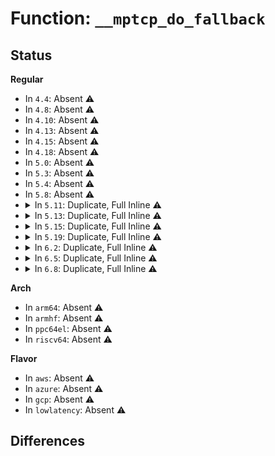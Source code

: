 # Function: <code>__mptcp_do_fallback</code>

## Status
<b>Regular</b>
<ul>
<li>
In <code>4.4</code>: Absent ⚠️
</li>
<li>
In <code>4.8</code>: Absent ⚠️
</li>
<li>
In <code>4.10</code>: Absent ⚠️
</li>
<li>
In <code>4.13</code>: Absent ⚠️
</li>
<li>
In <code>4.15</code>: Absent ⚠️
</li>
<li>
In <code>4.18</code>: Absent ⚠️
</li>
<li>
In <code>5.0</code>: Absent ⚠️
</li>
<li>
In <code>5.3</code>: Absent ⚠️
</li>
<li>
In <code>5.4</code>: Absent ⚠️
</li>
<li>
In <code>5.8</code>: Absent ⚠️
</li>
<li>
<details>
<summary>In <code>5.11</code>: Duplicate, Full Inline ⚠️</summary>

**Collision:** Static Duplication

**Inline:** Full

**Transformation:** False

**Instances:**

```
In net/mptcp/protocol.c (ffffffff81bbbc58)
Location: net/mptcp/protocol.h:644
Inline: True
Inline callers:
  - net/mptcp/protocol.c:mptcp_stream_connect
  - net/mptcp/protocol.c:mptcp_stream_connect
```
```
In net/mptcp/subflow.c (ffffffff81bc3152)
Location: net/mptcp/protocol.h:644
Inline: True
Inline callers:
  - net/mptcp/subflow.c:subflow_state_change
  - net/mptcp/subflow.c:subflow_state_change
  - net/mptcp/subflow.c:subflow_check_data_avail
  - net/mptcp/subflow.c:subflow_check_data_avail
  - net/mptcp/subflow.c:subflow_finish_connect
  - net/mptcp/subflow.c:subflow_finish_connect
```
```
In net/mptcp/options.c (ffffffff81bc4659)
Location: net/mptcp/protocol.h:644
Inline: True
Inline callers:
  - net/mptcp/options.c:check_fully_established
```
</details>
</li>
<li>
<details>
<summary>In <code>5.13</code>: Duplicate, Full Inline ⚠️</summary>

**Collision:** Static Duplication

**Inline:** Full

**Transformation:** False

**Instances:**

```
In net/mptcp/protocol.c (ffffffff81bab898)
Location: net/mptcp/protocol.h:799
Inline: True
Inline callers:
  - net/mptcp/protocol.c:mptcp_stream_connect
  - net/mptcp/protocol.c:mptcp_stream_connect
```
```
In net/mptcp/subflow.c (ffffffff81bb38a6)
Location: net/mptcp/protocol.h:799
Inline: True
Inline callers:
  - net/mptcp/subflow.c:subflow_state_change
  - net/mptcp/subflow.c:subflow_state_change
  - net/mptcp/subflow.c:subflow_check_data_avail
  - net/mptcp/subflow.c:subflow_check_data_avail
  - net/mptcp/subflow.c:subflow_finish_connect
  - net/mptcp/subflow.c:subflow_finish_connect
```
```
In net/mptcp/options.c (ffffffff81bb4d56)
Location: net/mptcp/protocol.h:799
Inline: True
Inline callers:
  - net/mptcp/options.c:check_fully_established
```
</details>
</li>
<li>
<details>
<summary>In <code>5.15</code>: Duplicate, Full Inline ⚠️</summary>

**Collision:** Static Duplication

**Inline:** Full

**Transformation:** False

**Instances:**

```
In net/mptcp/protocol.c (ffffffff81c79df5)
Location: net/mptcp/protocol.h:853
Inline: True
Inline callers:
  - net/mptcp/protocol.c:mptcp_stream_connect
  - net/mptcp/protocol.c:mptcp_stream_connect
```
```
In net/mptcp/subflow.c (ffffffff81c81ff6)
Location: net/mptcp/protocol.h:853
Inline: True
Inline callers:
  - net/mptcp/subflow.c:subflow_state_change
  - net/mptcp/subflow.c:subflow_state_change
  - net/mptcp/subflow.c:subflow_check_data_avail
  - net/mptcp/subflow.c:subflow_check_data_avail
  - net/mptcp/subflow.c:subflow_finish_connect
  - net/mptcp/subflow.c:subflow_finish_connect
```
```
In net/mptcp/options.c (ffffffff81c8374e)
Location: net/mptcp/protocol.h:853
Inline: True
Inline callers:
  - net/mptcp/options.c:check_fully_established
```
</details>
</li>
<li>
<details>
<summary>In <code>5.19</code>: Duplicate, Full Inline ⚠️</summary>

**Collision:** Static Duplication

**Inline:** Full

**Transformation:** False

**Instances:**

```
In net/mptcp/protocol.c (ffffffff81e23d86)
Location: net/mptcp/protocol.h:933
Inline: True
Inline callers:
  - net/mptcp/protocol.c:mptcp_stream_connect
  - net/mptcp/protocol.c:mptcp_stream_connect
  - net/mptcp/protocol.c:mptcp_stream_connect
  - net/mptcp/protocol.c:mptcp_stream_connect
  - net/mptcp/protocol.c:mptcp_sendmsg_frag
  - net/mptcp/protocol.c:mptcp_sendmsg_frag
```
```
In net/mptcp/subflow.c (ffffffff81e27cfb)
Location: net/mptcp/protocol.h:933
Inline: True
Inline callers:
  - net/mptcp/subflow.c:subflow_state_change
  - net/mptcp/subflow.c:subflow_check_data_avail
  - net/mptcp/subflow.c:subflow_finish_connect
```
```
In net/mptcp/options.c (ffffffff81e29653)
Location: net/mptcp/protocol.h:933
Inline: True
Inline callers:
  - net/mptcp/options.c:check_fully_established
```
</details>
</li>
<li>
<details>
<summary>In <code>6.2</code>: Duplicate, Full Inline ⚠️</summary>

**Collision:** Static Duplication

**Inline:** Full

**Transformation:** False

**Instances:**

```
In net/mptcp/protocol.c (ffffffff81ffad3f)
Location: net/mptcp/protocol.h:965
Inline: True
Inline callers:
  - net/mptcp/protocol.c:mptcp_connect
  - net/mptcp/protocol.c:mptcp_connect
  - net/mptcp/protocol.c:mptcp_connect
  - net/mptcp/protocol.c:mptcp_connect
  - net/mptcp/protocol.c:mptcp_sendmsg_frag
  - net/mptcp/protocol.c:mptcp_sendmsg_frag
```
```
In net/mptcp/subflow.c (ffffffff81fffc2b)
Location: net/mptcp/protocol.h:965
Inline: True
Inline callers:
  - net/mptcp/subflow.c:subflow_state_change
  - net/mptcp/subflow.c:subflow_check_data_avail
  - net/mptcp/subflow.c:subflow_finish_connect
```
```
In net/mptcp/options.c (ffffffff82001704)
Location: net/mptcp/protocol.h:965
Inline: True
Inline callers:
  - net/mptcp/options.c:check_fully_established
```
</details>
</li>
<li>
<details>
<summary>In <code>6.5</code>: Duplicate, Full Inline ⚠️</summary>

**Collision:** Static Duplication

**Inline:** Full

**Transformation:** False

**Instances:**

```
In net/mptcp/protocol.c (ffffffff82072d85)
Location: net/mptcp/protocol.h:978
Inline: True
Inline callers:
  - net/mptcp/protocol.c:mptcp_connect
  - net/mptcp/protocol.c:mptcp_connect
  - net/mptcp/protocol.c:mptcp_connect
  - net/mptcp/protocol.c:mptcp_connect
  - net/mptcp/protocol.c:mptcp_sendmsg_frag
  - net/mptcp/protocol.c:mptcp_sendmsg_frag
```
```
In net/mptcp/subflow.c (ffffffff8207bbe5)
Location: net/mptcp/protocol.h:978
Inline: True
Inline callers:
  - net/mptcp/subflow.c:subflow_state_change
  - net/mptcp/subflow.c:subflow_check_data_avail
  - net/mptcp/subflow.c:subflow_finish_connect
```
```
In net/mptcp/options.c (ffffffff8207d89c)
Location: net/mptcp/protocol.h:978
Inline: True
Inline callers:
  - net/mptcp/options.c:check_fully_established
```
</details>
</li>
<li>
<details>
<summary>In <code>6.8</code>: Duplicate, Full Inline ⚠️</summary>

**Collision:** Static Duplication

**Inline:** Full

**Transformation:** False

**Instances:**

```
In net/mptcp/protocol.c (ffffffff82146ef5)
Location: net/mptcp/protocol.h:1081
Inline: True
Inline callers:
  - net/mptcp/protocol.c:mptcp_connect
  - net/mptcp/protocol.c:mptcp_connect
  - net/mptcp/protocol.c:mptcp_connect
  - net/mptcp/protocol.c:mptcp_connect
  - net/mptcp/protocol.c:mptcp_sendmsg_frag
  - net/mptcp/protocol.c:mptcp_sendmsg_frag
```
```
In net/mptcp/subflow.c (ffffffff82150fc3)
Location: net/mptcp/protocol.h:1081
Inline: True
Inline callers:
  - net/mptcp/subflow.c:subflow_state_change
  - net/mptcp/subflow.c:subflow_check_data_avail
  - net/mptcp/subflow.c:subflow_finish_connect
```
```
In net/mptcp/options.c (ffffffff821531b9)
Location: net/mptcp/protocol.h:1081
Inline: True
Inline callers:
  - net/mptcp/options.c:check_fully_established
```
</details>
</li>
</ul>
<b>Arch</b>
<ul>
<li>
In <code>arm64</code>: Absent ⚠️
</li>
<li>
In <code>armhf</code>: Absent ⚠️
</li>
<li>
In <code>ppc64el</code>: Absent ⚠️
</li>
<li>
In <code>riscv64</code>: Absent ⚠️
</li>
</ul>
<b>Flavor</b>
<ul>
<li>
In <code>aws</code>: Absent ⚠️
</li>
<li>
In <code>azure</code>: Absent ⚠️
</li>
<li>
In <code>gcp</code>: Absent ⚠️
</li>
<li>
In <code>lowlatency</code>: Absent ⚠️
</li>
</ul>

## Differences
